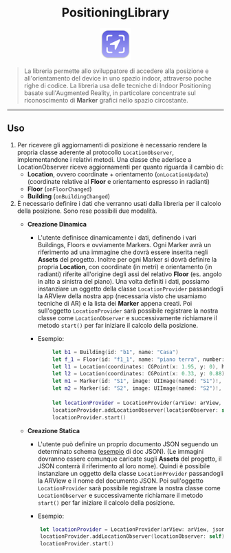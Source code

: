 <div align="center">
    <h1>PositioningLibrary</h1>
    <img src="./pic/icon.png" width="74">
</div>

>La libreria permette allo sviluppatore di accedere alla posizione e all'orientamento del device in uno spazio indoor, attraverso poche righe di codice. La libreria usa delle tecniche di Indoor Positioning basate sull'Augmented Reality, in particolare concentrate sul riconoscimento di **Marker** grafici nello spazio circostante.
---

## Uso
1. Per ricevere gli aggiornamenti di posizione è necessario rendere la propria classe aderente al protocollo `LocationObserver`, implementandone i relativi metodi.
Una classe che aderisce a LocationObserver riceve aggiornamenti per quanto riguarda il cambio di:
    - **Location**, ovvero coordinate + orientamento (`onLocationUpdate`) (coordinate relative al **Floor** e orientamento espresso in radianti)
    - **Floor** (`onFloorChanged`)
    - **Building** (`onBuildingChanged`)
2. È necessario definire i dati che verranno usati dalla libreria per il calcolo della posizione. Sono rese possibili due modalità.
    - __Creazione Dinamica__
        - L'utente definisce dinamicamente i dati, definendo i vari Buildings, Floors e ovviamente Markers. Ogni Marker avrà un riferimento ad una immagine che dovrà essere inserita negli __Assets__ del progetto. Inoltre per ogni Marker si dovrà definire la propria **Location**, con coordinate (in metri) e orientamento (in radianti) riferite all'origine degli assi del relativo **Floor** (es. angolo in alto a sinistra del piano).
        Una volta definiti i dati, possiamo instanziare un oggetto della classe `LocationProvider` passandogli la ARView della nostra app (necessaria visto che usamiamo tecniche di AR) e la lista dei **Marker** appena creati. Poi sull'oggetto `LocationProvider` sarà possibile registrare la nostra classe come `LocationObserver` e successivamente richiamare il metodo `start()` per far iniziare il calcolo della posizione. 
        
        - Esempio:
        ```swift
                let b1 = Building(id: "b1", name: "Casa")
                let f_1 = Floor(id: "f1_1", name: "piano terra", number: 0, building: b1, maxWidth: 5.10, maxHeight: 2.43)
                let l1 = Location(coordinates: CGPoint(x: 1.95, y: 0), heading: 0, floor: f_1)
                let l2 = Location(coordinates: CGPoint(x: 0.33, y: 0.88), heading: -0.785, floor: f_1)
                let m1 = Marker(id: "S1", image: UIImage(named: "S1")!, physicalWidth: 0.12, location: l1)
                let m2 = Marker(id: "S2", image: UIImage(named: "S2")!, physicalWidth: 0.12, location: l2)

                let locationProvider = LocationProvider(arView: arView, markers: [m1, m2])
                locationProvider.addLocationObserver(locationObserver: self)
                locationProvider.start()
        ```

    - __Creazione Statica__
        - L'utente può definire un proprio documento JSON seguendo un determinato schema ([esempio](https://github.com/tirannosario/DemoPositioningLibrary/blob/main/DemoPositioningLibrary/mydata.json) di doc JSON). (Le immagini dovranno essere comunque caricate sugli __Assets__ del progetto, il JSON conterrà il riferimento al loro nome). Quindi è possibile instanziare un oggetto della classe `LocationProvider` passandogli la ARView e il nome del documento JSON. Poi sull'oggetto `LocationProvider` sarà possibile registrare la nostra classe come `LocationObserver` e successivamente richiamare il metodo `start()` per far iniziare il calcolo della posizione. 

        - Esempio:
        ```swift
            let locationProvider = LocationProvider(arView: arView, jsonName: "mydata")
            locationProvider.addLocationObserver(locationObserver: self)
            locationProvider.start()
        ```

